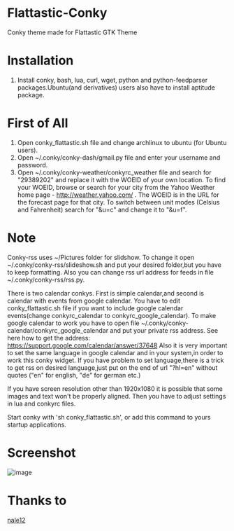 # Flattastic-Conky
Conky theme made for Flattastic GTK Theme

# Installation
1. Install conky, bash, lua, curl, wget, python and python-feedparser packages.Ubuntu(and derivatives) users also have to install aptitude package.

# First of All
1. Open conky_flattastic.sh file and change archlinux to ubuntu (for Ubuntu users).
2. Open ~/.conky/conky-dash/gmail.py file and enter your username and password.
3. Open ~/.conky/conky-weather/conkyrc_weather file and search for "29389202" and replace it with the WOEID of your own location. To find your WOEID, browse or search for your city from the Yahoo Weather home page - http://weather.yahoo.com/ . The WOEID is in the URL for the forecast page for that city. To switch between unit modes (Celsius and Fahrenheit) search for "&u=c" and change it to "&u=f".

# Note
Conky-rss uses ~/Pictures folder for slidshow. To change it open ~/.conky/conky-rss/slideshow.sh and put your desired folder,but you have to keep formatting. Also you can change rss url address for feeds in file ~/.conky/conky-rss/rss.py.

There is two calendar conkys. First is simple calendar,and second is calendar with events from google calendar. You have to edit conky_flattastic.sh file if you want to include google calendar events(change conkyrc_calendar to conkyrc_google_calendar). To make google calendar to work you have to open file ~/.conky/conky-calendar/conkyrc_google_calendar and put your private rss address. See here how to get the address: https://support.google.com/calendar/answer/37648
Also it is very important to set the same language in google calendar and in your system,in order to work this conky widget. If you have problem to set language,there is a trick to get rss on desired language,just put on the end of url "?hl=en" without quotes ("en" for english, "de" for german etc.)  

If you have screen resolution other than 1920x1080 it is possible that some images and text won't be properly aligned. Then you have to adjust settings in lua and conkyrc files.

Start conky with 'sh conky_flattastic.sh', or add this command to yours startup applications. 

# Screenshot
![image](http://s24.postimg.org/w10ur3wxh/conky_flat.jpg)

# Thanks to
[nale12](http://nale12.deviantart.com/)

